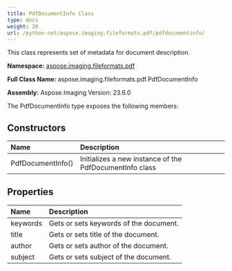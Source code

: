 ```yaml
---
title: PdfDocumentInfo Class
type: docs
weight: 20
url: /python-net/aspose.imaging.fileformats.pdf/pdfdocumentinfo/
---
```


This class represents set of metadata for document description.

**Namespace:** [aspose.imaging.fileformats.pdf](/imaging/python-net/aspose.imaging.fileformats.pdf/)

**Full Class Name:** aspose.imaging.fileformats.pdf.PdfDocumentInfo

**Assembly:**  Aspose.Imaging Version: 23.6.0

The PdfDocumentInfo type exposes the following members:
## **Constructors**
|**Name**|**Description**|
| :- | :- |
|PdfDocumentInfo()|Initializes a new instance of the PdfDocumentInfo class|
## **Properties**
|**Name**|**Description**|
| :- | :- |
|keywords|Gets or sets keywords of the document.|
|title|Gets or sets title of the document.|
|author|Gets or sets author of the document.|
|subject|Gets or sets subject of the document.|
